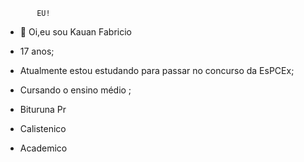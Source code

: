            EU!

- 👋 Oi,eu sou Kauan Fabricio
- 17 anos;

- Atualmente estou estudando para passar no concurso da EsPCEx;
- Cursando o ensino médio ;
- Bituruna Pr
- Calistenico
- Academico
<!---
KauanFabricio/KauanFabricio is a ✨ special ✨ repository because its `README.md` (this file) appears on your GitHub profile.
You can click the Preview link to take a look at your changes.
--->
